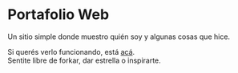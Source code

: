 # Portafolio Web

Un sitio simple donde muestro quién soy y algunas cosas que hice.    

Si querés verlo funcionando, está [acá](https://tu-usuario.github.io/tu-repo).  
Sentite libre de forkar, dar estrella o inspirarte.
